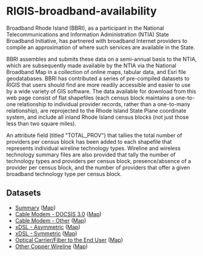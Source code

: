 # RIGIS-broadband-availability

Broadband Rhode Island (BBRI), as a participant in the National Telecommunications and Information Administration (NTIA) State Broadband Initiative, has partnered with broadband Internet providers to compile an approximation of where such services are available in the State.

BBRI assembles and submits these data on a semi-annual basis to the NTIA, which are subsequently made available by the NTIA via the National Broadband Map in a collection of online maps, tabular data, and Esri file geodatabases. BBRI has contributed a series of pre-compiled datasets to RIGIS that users should find are more readily accessible and easier to use by a wide variety of GIS software. The data available for download from this web page consist of flat shapefiles (each census block maintains a one-to-one relationship to individual provider records, rather than a one-to-many relationship), are reprojected to the Rhode Island State Plane coordinate system, and include all inland Rhode Island census blocks (not just those less than two square miles).

An attribute field (titled "TOTAL_PROV") that tallies the total number of providers per census block has been added to each shapefile that represents individual wireline technology types. Wireline and wireless technology summary files are also provided that tally the number of technology types and providers per census block, presence/absence of a provider per census block, and the number of providers that offer a given broadband technology type per census block.

## Datasets
* [Summary](./BBRI_wirelineSum12) ([Map](./BBRI_wirelineSum12.geojson))
* [Cable Modem - DOCSIS 3.0](./BBRI_cableDOCSIS12) ([Map](./BBRI_cableDOCSIS12.geojson))
* [Cable Modem - Other](./BBRI_cableOther12) ([Map](./BBRI_cableOther12.geojson))
* [xDSL - Asymmetric](./BBRI_DSLasym12) ([Map](./BBRI_DSLasym12.geojson))
* [xDSL - Symmetric](./BBRI_DSLsym12) ([Map](./BBRI_DSLsym12.geojson))
* [Optical Carrier/Fiber to the End User](./BBRI_fiber12) ([Map](./BBRI_fiber12.geojson))
* [Other Copper Wireline](./BBRI_otherCopper12) ([Map](./BBRI_otherCopper12.geojson))
